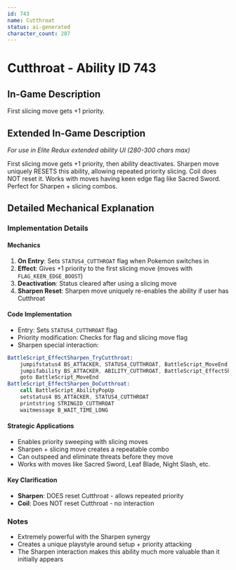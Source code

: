 ```yaml
---
id: 743
name: Cutthroat
status: ai-generated
character_count: 287
---
```


# Cutthroat - Ability ID 743

## In-Game Description
First slicing move gets +1 priority.

## Extended In-Game Description
*For use in Elite Redux extended ability UI (280-300 chars max)*

First slicing move gets +1 priority, then ability deactivates. Sharpen move uniquely RESETS this ability, allowing repeated priority slicing. Coil does NOT reset it. Works with moves having keen edge flag like Sacred Sword. Perfect for Sharpen + slicing combos.

## Detailed Mechanical Explanation

### Implementation Details

#### Mechanics
1. **On Entry**: Sets `STATUS4_CUTTHROAT` flag when Pokemon switches in
2. **Effect**: Gives +1 priority to the first slicing move (moves with `FLAG_KEEN_EDGE_BOOST`)
3. **Deactivation**: Status cleared after using a slicing move
4. **Sharpen Reset**: Sharpen move uniquely re-enables the ability if user has Cutthroat

#### Code Implementation
- Entry: Sets `STATUS4_CUTTHROAT` flag
- Priority modification: Checks for flag and slicing move flag
- Sharpen special interaction:
```asm
BattleScript_EffectSharpen_TryCutthroat:
    jumpifstatus4 BS_ATTACKER, STATUS4_CUTTHROAT, BattleScript_MoveEnd
    jumpifability BS_ATTACKER, ABILITY_CUTTHROAT, BattleScript_EffectSharpen_DoCutthroat
    goto BattleScript_MoveEnd
BattleScript_EffectSharpen_DoCutthroat:
    call BattleScript_AbilityPopUp
    setstatus4 BS_ATTACKER, STATUS4_CUTTHROAT
    printstring STRINGID_CUTTHROAT
    waitmessage B_WAIT_TIME_LONG
```

#### Strategic Applications
- Enables priority sweeping with slicing moves
- Sharpen + slicing move creates a repeatable combo
- Can outspeed and eliminate threats before they move
- Works with moves like Sacred Sword, Leaf Blade, Night Slash, etc.

#### Key Clarification
- **Sharpen**: DOES reset Cutthroat - allows repeated priority
- **Coil**: Does NOT reset Cutthroat - no interaction

### Notes
- Extremely powerful with the Sharpen synergy
- Creates a unique playstyle around setup + priority attacking
- The Sharpen interaction makes this ability much more valuable than it initially appears
